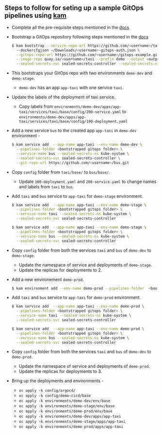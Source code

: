 ## Steps to follow for seting up a sample GitOps pipelines using [kam](../../releases)

- Complete all the pre-requisite steps mentioned in the [docs](/docs/journey/day1#day-1-operations)
- Bootstrap a GitOps repository following steps mentioned in the [docs](/docs/journey/day1#bootstrapping-the-manifest)

  ```sh
  $ kam bootstrap --service-repo-url https://github.com/<username>/taxi.git \          
    --dockercfgjson ~/Downloads/<username>-gitops-auth.json \
    --gitops-repo-url https://github.com/<username>/gitops-example.git \
    --image-repo quay.io/<username>/taxi --prefix demo --output <output directory> \
    --sealed-secrets-svc sealed-secrets-controller --sealed-secrets-ns kube-system

  ```

- This bootstraps your GitOps repo with two environments `demo-dev` and `demo-stage`.
  - `demo-dev` has an app `app-taxi` with one service `taxi`.
- Update the labels of the deployment of taxi service.
  - Copy labels from `environments/demo-dev/apps/app-taxi/services/taxi/base/config/200-service.yaml` to `environments/demo-dev/apps/app-taxi/services/taxi/base/config/100-deployment.yaml` 
- Add a new service `bus` to the created app `app-taxi` in `demo-dev` environment - 

  ```sh
  $ kam service add  --app-name app-taxi --env-name demo-dev \
    --pipelines-folder <bootstrapped gitops folder> \
    --service-name bus --sealed-secrets-ns kube-system \
    --sealed-secrets-svc sealed-secrets-controller \
    --git-repo-url https://github.com/<username>/bus.git
  ```

- Copy `config` folder from `taxi/base/` to `bus/base/`.
  - Update `100-deployment.yaml` and `200-service.yaml` to change names and labels from `taxi` to `bus`.

- Add `taxi` and `bus` service to `app-taxi` for `demo-stage` environment.

  ```sh
  $ kam service add  --app-name app-taxi --env-name demo-stage \
    --pipelines-folder <bootstrapped gitops folder> \
    --service-name taxi --sealed-secrets-ns kube-system \
    --sealed-secrets-svc sealed-secrets-controller

  ```

  ```sh
  $ kam service add  --app-name app-taxi --env-name demo-stage \
    --pipelines-folder <bootstrapped gitops folder> \
    --service-name bus --sealed-secrets-ns kube-system \
    --sealed-secrets-svc sealed-secrets-controller

  ```

- Copy `config` folder from both the services `taxi` and `bus` of `demo-dev` to `demo-stage`.
  - Update the namespace of service and deployments of `demo-stage`.
  - Update the replicas for deployments to 2.

- Add a new environement `demo-prod`.
  
  ```sh
  $ kam environment add --env-name demo-prod --pipelines-folder  <bootstrapped gitops folder>
  ```

- Add `taxi` and `bus` service to `app-taxi` for `demo-prod` environment.

  ```sh
  $ kam service add  --app-name app-taxi --env-name demo-prod \
    --pipelines-folder <bootstrapped gitops folder> \
    --service-name taxi --sealed-secrets-ns kube-system \
    --sealed-secrets-svc sealed-secrets-controller

  ```

  ```sh
  $ kam service add  --app-name app-taxi --env-name demo-prod \
    --pipelines-folder <bootstrapped gitops folder> \
    --service-name bus --sealed-secrets-ns kube-system \
    --sealed-secrets-svc sealed-secrets-controller

  ```

- Copy `config` folder from both the services `taxi` and `bus` of `demo-dev` to `demo-prod`.
  - Update the namespace of service and deployments of `demo-prod`.
  - Update the replicas for deployments to 3.
- Bring up the deployments and environments - 
  - `oc apply -k config/argocd/`
  - `oc apply -k config/demo-cicd/base`
  - `oc apply -k environments/demo-dev/env/base`
  - `oc apply -k environments/demo-stage/env/base`
  - `oc apply -k environments/demo-prod/env/base`
  - `oc apply -k environments/demo-dev/apps/app-taxi`
  - `oc apply -k environments/demo-stage/apps/app-taxi`
  - `oc apply -k environments/demo-prod/apps/app-taxi`